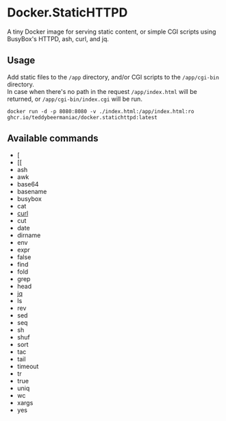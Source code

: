 # Docker.StaticHTTPD
A tiny Docker image for serving static content, or simple CGI scripts using BusyBox's HTTPD, ash, curl, and jq.

## Usage
Add static files to the `/app` directory, and/or CGI scripts to the `/app/cgi-bin` directory.\
In case when there's no path in the request `/app/index.html` will be returned, or `/app/cgi-bin/index.cgi` will be run.
```
docker run -d -p 8080:8080 -v ./index.html:/app/index.html:ro ghcr.io/teddybeermaniac/docker.statichttpd:latest
```

## Available commands
* \[
* \[\[
* ash
* awk
* base64
* basename
* busybox
* cat
* [curl]
* cut
* date
* dirname
* env
* expr
* false
* find
* fold
* grep
* head
* [jq]
* ls
* rev
* sed
* seq
* sh
* shuf
* sort
* tac
* tail
* timeout
* tr
* true
* uniq
* wc
* xargs
* yes

[curl]: https://github.com/curl/curl
[jq]: https://jqlang.github.io/jq
